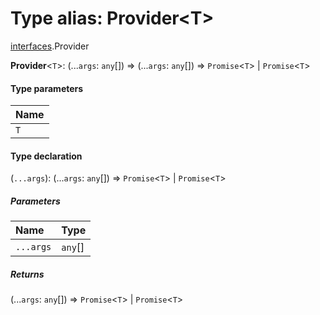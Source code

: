 # Type alias: Provider\<T>

[interfaces](/en/auto-docs/free-layout-editor/modules/interfaces.md).Provider

**Provider**<`T`>: (...`args`: `any`\[]) => (...`args`: `any`\[]) => `Promise`<`T`> | `Promise`<`T`>

#### Type parameters

| Name |
| :------ |
| `T` |

#### Type declaration

(`...args`): (...`args`: `any`\[]) => `Promise`<`T`> | `Promise`<`T`>

##### Parameters

| Name | Type |
| :------ | :------ |
| `...args` | `any`\[] |

##### Returns

(...`args`: `any`\[]) => `Promise`<`T`> | `Promise`<`T`>
